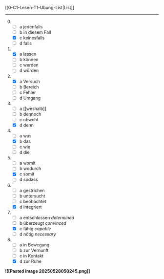 [[0-C1-Lesen-T1-Ubung-List|List]]

---

0.  - [ ] a jedenfalls
    - [ ] b in diesem Fall
    - [x] c keinesfalls
    - [ ] d falls

1.  - [x] a lassen
    - [ ] b können
    - [ ] c werden
    - [ ] d würden

2.  - [x] a Versuch
    - [ ] b Bereich
    - [ ] c Fehler
    - [ ] d Umgang

3.  - [ ] a [[weshalb]]
    - [ ] b dennoch
    - [ ] c obwohl
    - [x] d denn

4.  - [ ] a was
    - [x] b das
    - [ ] c wie
    - [ ] d die

5.  - [ ] a womit
    - [ ] b wodurch
    - [x] c somit
    - [ ] d sodass

6.  - [ ] a gestrichen
    - [ ] b untersucht
    - [ ] c beobachtet
    - [x] d integriert

7.  - [ ] a entschlossen _determined_
    - [ ] b überzeugt _convinced_
    - [x] c fähig _capable_
    - [ ] d nötig _necessary_

8.  - [ ] a in Bewegung
    - [ ] b zur Vernunft
    - [ ] c in Kontakt
    - [x] d zur Ruhe

**![[Pasted image 20250528050245.png]]**
